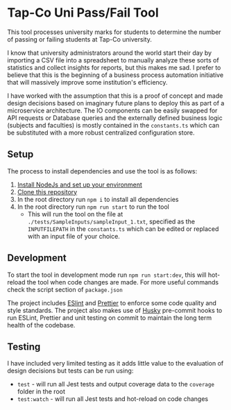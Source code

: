 # Tap-Co Uni Pass/Fail Tool
 
This tool processes university marks for students to determine the number of passing or failing students at Tap-Co university.

I know that university administrators around the world start their day by importing a CSV file into a spreadsheet to manually analyze these sorts of statistics and collect insights for reports, but this makes me sad. I prefer to believe that this is the beginning of a business process automation initiative that will massively improve some institution's efficiency.

I have worked with the assumption that this is a proof of concept and made design decisions based on imaginary future plans to deploy this as part of a microservice architecture. The IO components can be easily swapped for API requests or Database queries and the externally defined business logic (subjects and faculties) is mostly contained in the `constants.ts` which can be substituted with a more robust centralized configuration store. 

## Setup
The process to install dependencies and use the tool is as follows: 
1. [Install NodeJs and set up your environment](https://developer.mozilla.org/en-US/docs/Learn/Server-side/Express_Nodejs/development_environment)
2. [Clone this repository](https://docs.github.com/en/repositories/creating-and-managing-repositories/cloning-a-repository)
3. In the root directory run `npm i` to install all dependencies
4. In the root directory run `npm run start` to run the tool
    * This will run the tool on the file at `./tests/SampleInputs/sampleInput_1.txt`, specified as the `INPUTFILEPATH` in the `constants.ts` which can be edited or replaced with an input file of your choice.

## Development
To start the tool in development mode run `npm run start:dev`, this will hot-reload the tool when code changes are made.
For more useful commands check the script section of `package.json`

The project includes [ESlint](https://eslint.org/docs/latest/use/getting-started) and [Prettier](https://prettier.io/docs/en/) to enforce some code quality and style standards. The project also makes use of [Husky](https://typicode.github.io/husky/) pre-commit hooks to run ESLint, Prettier and unit testing on commit to maintain the long term health of the codebase.

## Testing
I have included very limited testing as it adds little value to the evaluation of design decisions but tests can be run using: 
* `test` - will run all Jest tests and output coverage data to the `coverage` folder in the root
* `test:watch` - will run all Jest tests and hot-reload on code changes